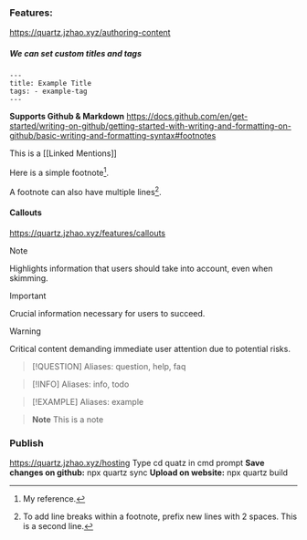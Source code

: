 
### Features:
https://quartz.jzhao.xyz/authoring-content
##### We can set custom titles and tags
```text
---
title: Example Title
tags: - example-tag
---

```

**Supports Github & Markdown**
https://docs.github.com/en/get-started/writing-on-github/getting-started-with-writing-and-formatting-on-github/basic-writing-and-formatting-syntax#footnotes

This is a [[Linked Mentions]]

Here is a simple footnote[^1].

A footnote can also have multiple lines[^2].

[^1]: My reference.
[^2]: To add line breaks within a footnote, prefix new lines with 2 spaces.
  This is a second line.

#### Callouts
https://quartz.jzhao.xyz/features/callouts
> [!NOTE]
> Highlights information that users should take into account, even when skimming.

> [!IMPORTANT]
> Crucial information necessary for users to succeed.

> [!WARNING]
> Critical content demanding immediate user attention due to potential risks.


> [!QUESTION]
> Aliases: question, help, faq

> [!INFO]
> Aliases: info, todo

> [!EXAMPLE]
> Aliases: example



> **Note**
> This is a note


### Publish
https://quartz.jzhao.xyz/hosting
Type cd quatz in cmd prompt
**Save changes on github:** npx quartz sync
**Upload on website:** npx quartz build